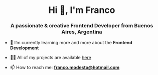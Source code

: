<h1 align="center">Hi 👋, I'm Franco</h1>
<h3 align="center">A passionate & creative Frontend Developer from Buenos Aires, Argentina</h3>

- 🌱 I’m currently learning more and more about the **Frontend Development**

- 👨‍💻 All of my projects are available [here](https://francomodesto.github.io/my_portfolio)

- 📫 How to reach me: **franco.modesto@hotmail.com**
